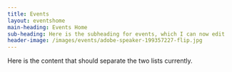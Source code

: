 ```yaml
---
title: Events
layout: eventshome
main-heading: Events Home
sub-heading: Here is the subheading for events, which I can now edit
header-image: /images/events/adobe-speaker-199357227-flip.jpg
---
```


Here is the content that should separate the two lists currently.